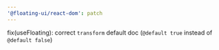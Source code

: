 ```yaml
---
'@floating-ui/react-dom': patch
---
```


fix(useFloating): correct `transform` default doc (`@default true` instead of `@default false`)
